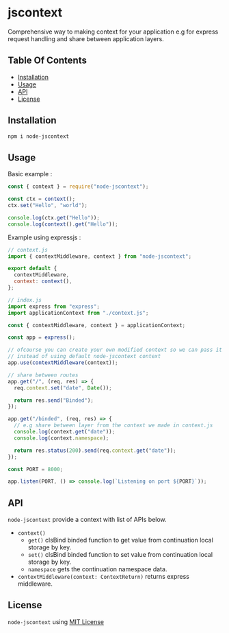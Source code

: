 # jscontext

Comprehensive way to making context for your application e.g for express request handling and share between application layers.

## Table Of Contents

- [Installation](#installation)
- [Usage](#usage)
- [API](#api)
- [License](#license)

## Installation

```bash
npm i node-jscontext
```

## Usage

Basic example :

```js
const { context } = require("node-jscontext");

const ctx = context();
ctx.set("Hello", "world");

console.log(ctx.get("Hello"));
console.log(context().get("Hello"));
```

Example using expressjs :

```js
// context.js
import { contextMiddleware, context } from "node-jscontext";

export default {
  contextMiddleware,
  context: context(),
};

// index.js
import express from "express";
import applicationContext from "./context.js";

const { contextMiddleware, context } = applicationContext;

const app = express();

// ofcourse you can create your own modified context so we can pass it as argument
// instead of using default node-jscontext context
app.use(contextMiddleware(context));

// share between routes
app.get("/", (req, res) => {
  req.context.set("date", Date());

  return res.send("Binded");
});

app.get("/binded", (req, res) => {
  // e.g share between layer from the context we made in context.js
  console.log(context.get("date"));
  console.log(context.namespace);

  return res.status(200).send(req.context.get("date"));
});

const PORT = 8000;

app.listen(PORT, () => console.log(`Listening on port ${PORT}`));
```

## API

`node-jscontext` provide a context with list of APIs below.

- `context()`
  - `get()`
    clsBind binded function to get value from continuation local storage by key.
  - `set()`
    clsBind binded function to set value from continuation local storage by key.
  - `namespace`
    gets the continuation namespace data.
- `contextMiddleware(context: ContextReturn)`
  returns express middleware.

## License

`node-jscontext` using [MIT License](./LICENSE.md)
